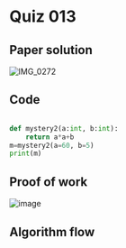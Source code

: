 # Quiz 013

## Paper solution


![IMG_0272](https://github.com/user-attachments/assets/e0010607-7d8e-4bab-b905-cea044ad4471)

## Code
```.py

def mystery2(a:int, b:int):
    return a*a+b
m=mystery2(a=60, b=5)
print(m)

```

## Proof of work

![image](https://github.com/user-attachments/assets/51d9174f-6815-4e89-9771-3b859ec7e346)

## Algorithm flow





